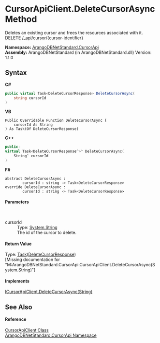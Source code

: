 # CursorApiClient.DeleteCursorAsync Method 
 

Deletes an existing cursor and frees the resources associated with it. DELETE /_api/cursor/{cursor-identifier}

**Namespace:**&nbsp;<a href="07594271-f588-4e19-bc70-abde35f2665a">ArangoDBNetStandard.CursorApi</a><br />**Assembly:**&nbsp;ArangoDBNetStandard (in ArangoDBNetStandard.dll) Version: 1.1.0

## Syntax

**C#**<br />
``` C#
public virtual Task<DeleteCursorResponse> DeleteCursorAsync(
	string cursorId
)
```

**VB**<br />
``` VB
Public Overridable Function DeleteCursorAsync ( 
	cursorId As String
) As Task(Of DeleteCursorResponse)
```

**C++**<br />
``` C++
public:
virtual Task<DeleteCursorResponse^>^ DeleteCursorAsync(
	String^ cursorId
)
```

**F#**<br />
``` F#
abstract DeleteCursorAsync : 
        cursorId : string -> Task<DeleteCursorResponse> 
override DeleteCursorAsync : 
        cursorId : string -> Task<DeleteCursorResponse> 
```


#### Parameters
&nbsp;<dl><dt>cursorId</dt><dd>Type: <a href="https://docs.microsoft.com/dotnet/api/system.string" target="_blank" rel="noopener noreferrer">System.String</a><br />The id of the cursor to delete.</dd></dl>

#### Return Value
Type: <a href="https://docs.microsoft.com/dotnet/api/system.threading.tasks.task-1" target="_blank" rel="noopener noreferrer">Task</a>(<a href="3cb7be27-7515-6bba-6406-91d830d3659a">DeleteCursorResponse</a>)<br />\[Missing <returns> documentation for "M:ArangoDBNetStandard.CursorApi.CursorApiClient.DeleteCursorAsync(System.String)"\]

#### Implements
<a href="0f397c26-d425-98d7-2632-913f0760ed9a">ICursorApiClient.DeleteCursorAsync(String)</a><br />

## See Also


#### Reference
<a href="8249fa6c-3e6b-265e-1aac-b60225906232">CursorApiClient Class</a><br /><a href="07594271-f588-4e19-bc70-abde35f2665a">ArangoDBNetStandard.CursorApi Namespace</a><br />